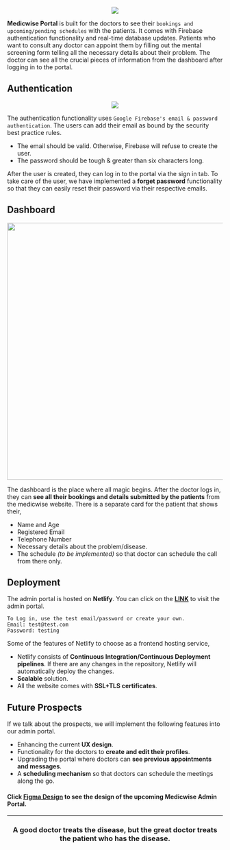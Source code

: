 <p align="center">
  <img src="https://user-images.githubusercontent.com/77505989/198871216-02ccb49f-01a6-4263-b13d-1c84dac34610.png" alt"BANNER" />
</p>

**Medicwise Portal** is built for the doctors to see their `bookings and upcoming/pending schedules` with the patients. It comes with Firebase authentication functionality and real-time database updates. 
Patients who want to consult any doctor can appoint them by filling out the mental screening form telling all the necessary details about their problem.
The doctor can see all the crucial pieces of information from the dashboard after logging in to the portal.

## Authentication
<p align="center">
  <img src="https://user-images.githubusercontent.com/77505989/198871706-0f35174c-874e-4cfa-ba6b-05e34814a466.jpg" alt"AUTH" />
</p>

The authentication functionality uses `Google Firebase's email & password authentication`. The users can add their email as bound by the security best practice rules.
- The email should be valid. Otherwise, Firebase will refuse to create the user.
- The password should be tough & greater than six characters long.

After the user is created, they can log in to the portal via the sign in tab. To take care of the user, we have implemented a **forget password** functionality so that they can easily reset their password via their respective emails.

## Dashboard

<p align="center">
  <img src="https://user-images.githubusercontent.com/77505989/198872788-18fa70b1-43a2-4941-a53f-7e9c042034c0.jpg" height="600" alt"Dashboard" />
</p>

The dashboard is the place where all magic begins. After the doctor logs in, they can **see all their bookings and details submitted by the patients** from the medicwise website.
There is a separate card for the patient that shows their,
- Name and Age
- Registered Email
- Telephone Number
- Necessary details about the problem/disease.
- The schedule *(to be implemented)* so that doctor can schedule the call from there only.

## Deployment
The admin portal is hosted on **Netlify**. You can click on the <a href="https://medicwise.netlify.app">**LINK**</a> to visit the admin portal.

```
To Log in, use the test email/password or create your own.
Email: test@test.com
Password: testing
```

Some of the features of Netlify to choose as a frontend hosting service,
- Netlify consists of **Continuous Integration/Continuous Deployment pipelines**. If there are any changes in the repository, Netlify will automatically deploy the changes.
- **Scalable** solution.
- All the website comes with **SSL+TLS certificates**.

## Future Prospects

If we talk about the prospects, we will implement the following features into our admin portal.
- Enhancing the current **UX design**.
- Functionality for the doctors to **create and edit their profiles**.
- Upgrading the portal where doctors can **see previous appointments and messages**.
- A **scheduling mechanism** so that doctors can schedule the meetings along the go.

#### Click [Figma Design](https://www.figma.com/file/bCcfmEx7PWEMFTt79CepQY/MOBILE-MEDICWISE?node-id=0%3A1) to see the design of the upcoming Medicwise Admin Portal.

<hr />

<h3 align="center">
A good doctor treats the disease, but the great doctor treats the patient who has the disease.
</h3>
